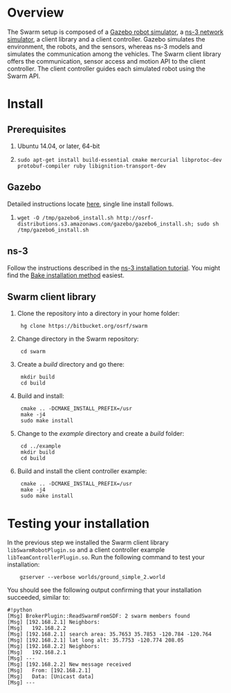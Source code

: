 # Overview

The Swarm setup is composed of a [Gazebo robot simulator](http://gazebosim.org), a [ns-3 network simulator](nsnam), a client library and a client controller. Gazebo simulates the environment, the robots, and the sensors, whereas ns-3 models and simulates the communication among the vehicles. The Swarm client library offers the communication, sensor access and motion API to the client controller. The client controller guides each simulated robot using the Swarm API.

# Install

## Prerequisites

1. Ubuntu 14.04, or later, 64-bit

1. `sudo apt-get install build-essential cmake mercurial libprotoc-dev protobuf-compiler ruby libignition-transport-dev`

## Gazebo

Detailed instructions locate [here](http://gazebosim.org/tutorials?tut=install_ubuntu&ver=6.0&cat=install), single line install follows.

1. `wget -O /tmp/gazebo6_install.sh http://osrf-distributions.s3.amazonaws.com/gazebo/gazebo6_install.sh; sudo sh /tmp/gazebo6_install.sh`

## ns-3

Follow the instructions described in the [ns-3 installation tutorial](https://www.nsnam.org/wiki/Installation).  You might find the [Bake installation method](https://www.nsnam.org/wiki/Installation#Installation_with_Bake) easiest.

## Swarm client library

1. Clone the repository into a directory in your home folder:

        hg clone https://bitbucket.org/osrf/swarm

1. Change directory in the Swarm repository:

        cd swarm

1. Create a *build* directory and go there:

        mkdir build
        cd build

1. Build and install:

        cmake .. -DCMAKE_INSTALL_PREFIX=/usr
        make -j4
        sudo make install

1. Change to the *example* directory and create a *build* folder:

        cd ../example
        mkdir build
        cd build

1. Build and install the client controller example:

        cmake .. -DCMAKE_INSTALL_PREFIX=/usr
        make -j4
        sudo make install

# Testing your installation

In the previous step we installed the Swarm client library `libSwarmRobotPlugin.so` and a client controller example `libTeamControllerPlugin.so`. Run the following command to test your installation:

        gzserver --verbose worlds/ground_simple_2.world

You should see the following output confirming that your installation succeeded, similar to:

```
#!python
[Msg] BrokerPlugin::ReadSwarmFromSDF: 2 swarm members found
[Msg] [192.168.2.1] Neighbors:
[Msg] 	192.168.2.2
[Msg] [192.168.2.1] search area: 35.7653 35.7853 -120.784 -120.764
[Msg] [192.168.2.1] lat long alt: 35.7753 -120.774 208.05
[Msg] [192.168.2.2] Neighbors:
[Msg] 	192.168.2.1
[Msg] ---
[Msg] [192.168.2.2] New message received
[Msg] 	From: [192.168.2.1]
[Msg] 	Data: [Unicast data]
[Msg] ---
```
